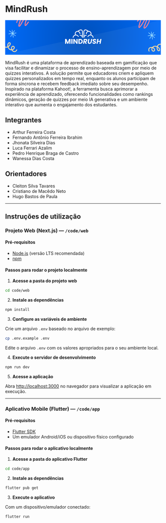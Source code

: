 # MindRush

![Alt text](/docs/assets/header.png)

MindRush é uma plataforma de aprendizado baseada em gamificação que visa facilitar e dinamizar o processo de ensino-aprendizagem por meio de quizzes interativos. A solução permite que educadores criem e apliquem quizzes personalizados em tempo real, enquanto os alunos participam de forma síncrona e recebem feedback imediato sobre seu desempenho. Inspirado na plataforma Kahoot!, a ferramenta busca aprimorar a experiência de aprendizado, oferecendo funcionalidades como rankings dinâmicos, geração de quizzes por meio IA generativa e um ambiente interativo que aumenta o engajamento dos estudantes.

## Integrantes

- Arthur Ferreira Costa
- Fernando Antônio Ferreira Ibrahim
- Jhonata Silveira Dias
- Luca Ferrari Azalim
- Pedro Henrique Braga de Castro
- Wanessa Dias Costa

## Orientadores

- Cleiton Silva Tavares
- Cristiano de Macêdo Neto
- Hugo Bastos de Paula

---

## Instruções de utilização

### Projeto Web (Next.js) — `/code/web`

#### Pré-requisitos

- [Node.js](https://nodejs.org/) (versão LTS recomendada)
- [npm](https://www.npmjs.com/)

#### Passos para rodar o projeto localmente

1. **Acesse a pasta do projeto web**

```bash
cd code/web
```

2. **Instale as dependências**

```bash
npm install
```

3. **Configure as variáveis de ambiente**

Crie um arquivo `.env` baseado no arquivo de exemplo:

```bash
cp .env.example .env
```

Edite o arquivo `.env` com os valores apropriados para o seu ambiente local.

4. **Execute o servidor de desenvolvimento**

```bash
npm run dev
```

5. **Acesse a aplicação**

Abra [http://localhost:3000](http://localhost:3000) no navegador para visualizar a aplicação em execução.

---

### Aplicativo Mobile (Flutter) — `/code/app`

#### Pré-requisitos

- [Flutter SDK](https://flutter.dev/docs/get-started/install)
- Um emulador Android/iOS ou dispositivo físico configurado

#### Passos para rodar o aplicativo localmente

1. **Acesse a pasta do aplicativo Flutter**

```bash
cd code/app
```

2. **Instale as dependências**

```bash
flutter pub get
```

3. **Execute o aplicativo**

Com um dispositivo/emulador conectado:

```bash
flutter run
```
